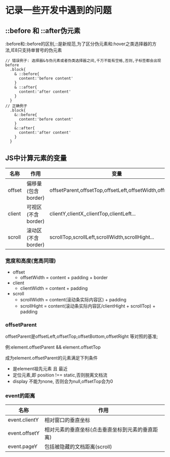 # 记录一些开发中遇到的问题

## ::before 和 ::after伪元素
:before和::before的区别,::是新规范,为了区分伪元素和:hover之类选择器的方法,IE8只支持单冒号的伪元素
```less
// 错误例子: 选择器&与伪元素或者伪类选择器之间,千万不能有空格,否则,子标签都会出现before
  .block{
    & ::before{
      content:'before content'
    }
    & ::after{
      content:'after content'
    }
  }
// 正确例子
  .block{
    &::before{
      content:'before content'
    }
    &::after{
      content:'after content'
    }
  }
```

## JS中计算元素的变量

|名称|作用|变量|
|---|---|---|
|offset|偏移量(包含border)|offsetParent,offsetTop,offsetLeft,offsetWidth,offsetHight|
|client|可视区(不含border)|clientY,clientX,,clientTop,clientLeft...|
|scroll|滚动区(不含border)|scrollTop,scrollLeft,scrollWidth,scrollHight...|

### 宽度和高度(宽高同理)
- offset
  - offsetWidth = content + padding + border
- client 
  - clientWidth = content + padding 
- scroll 
  - scrollWidth = content(滚动条实际内容区) + padding 
  - scrollHight = content(滚动条实际内容区/clientHight + scrollTop) + padding 

### offsetParent 
 offsetParent是offsetLeft,offsetTop,offsetBottom,offsetRight 等对照的基准;

 例:element.offsetParent && element.offsetTop

 成为element.offsetParent的元素满足下列条件
 - 是element祖先元素 且 最近
 - 定位元素,即 position !== static,否则脱离文档流
 - display 不能为none, 否则会为null,offsetTop会为0

### event的距离
|名称|作用|
|--|---|
|event.clientY|相对窗口的垂直坐标|
|event.offsetY|相对元素的垂直坐标(点击垂直坐标到元素的垂直距离)|
|event.pageY|包括被隐藏的文档距离(scroll)|